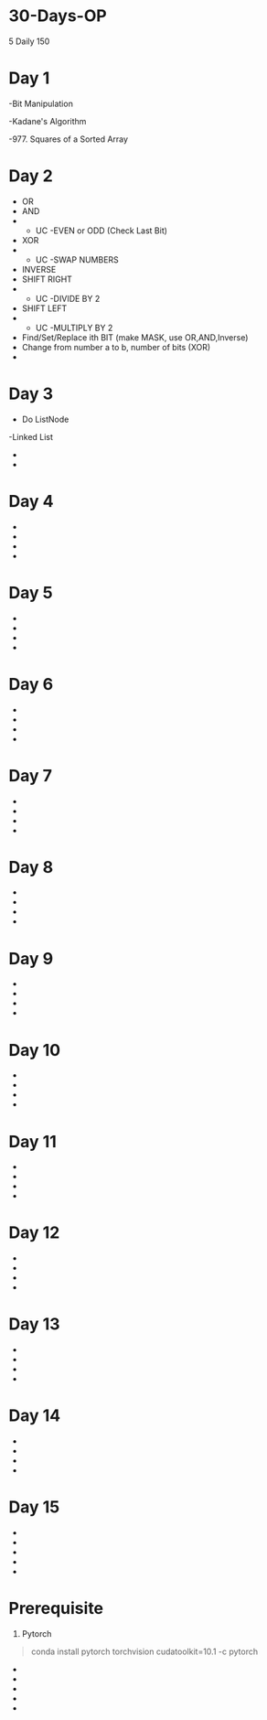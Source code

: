 # 30-Days-OP
5 Daily 150

# Day 1

-Bit Manipulation

-Kadane's Algorithm

-977. Squares of a Sorted Array

# Day 2

- OR 
- AND 
- - UC -EVEN or ODD (Check Last Bit)
- XOR 
- - UC -SWAP NUMBERS
- INVERSE 
- SHIFT RIGHT 
- - UC -DIVIDE BY 2
- SHIFT LEFT
- - UC -MULTIPLY BY 2
- Find/Set/Replace ith BIT (make MASK, use OR,AND,Inverse)
- Change from number a to b, number of bits (XOR)
-

# Day 3

- Do ListNode

-Linked List

-

-
# Day 4

-

-

-

-
# Day 5

-

-

-

-
# Day 6

-

-

-

-
# Day 7

-

-

-

-
# Day 8

-

-

-

-
# Day 9

-

-

-

-
# Day 10

-

-

-

-
# Day 11

-

-

-

-
# Day 12

-

-

-

-
# Day 13

-

-

-

-
# Day 14

-

-

-

-
# Day 15

-

-

-

-

-


# Prerequisite 

1. Pytorch 

> conda install pytorch torchvision cudatoolkit=10.1 -c pytorch

-

-

-

-

-



